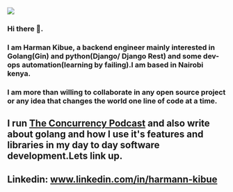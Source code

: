 ### ![](https://media.giphy.com/media/nGMnDqebzDcfm/source.gif) 
### Hi there 👋. 
### I am Harman Kibue, a backend engineer mainly interested in Golang(Gin) and python(Django/ Django Rest) and some dev-ops automation(learning by failing).I am based in Nairobi kenya.
### I am more than willing to collaborate in any open source project or any idea that changes the world one line of code at a time.
## I run [The Concurrency Podcast](https://podcasts.apple.com/ke/podcast/the-concurrency-podcast/id1667231096) and also write about golang and how I use it's features and libraries in my day to day software development.Lets link up.
## Linkedin: www.linkedin.com/in/harmann-kibue


<!--
**harmannkibue/harmannkibue** is a ✨ _special_ ✨ repository because its `README.md` (this file) appears on your GitHub profile.

Here are some ideas to get you started:

- 🔭 I’m currently working on ...
- 🌱 I’m currently learning ...
- 👯 I’m looking to collaborate on ...
- 🤔 I’m looking for help with ...
- 💬 Ask me about ...
- 📫 How to reach me: ...
- 😄 Pronouns: ...
- ⚡ Fun fact: ...
-->
